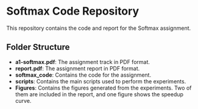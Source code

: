 # Softmax Code Repository

This repository contains the code and report for the Softmax assignment.

## Folder Structure

- **a1-softmax.pdf**: The assignment track in PDF format.
- **report.pdf**: The assignment report in PDF format.
- **softmax_code**: Contains the code for the assignment.
- **scripts**: Contains the main scripts used to perform the experiments.
- **Figures**: Contains the figures generated from the experiments. Two of them are included in the report, and one figure shows the speedup curve.

